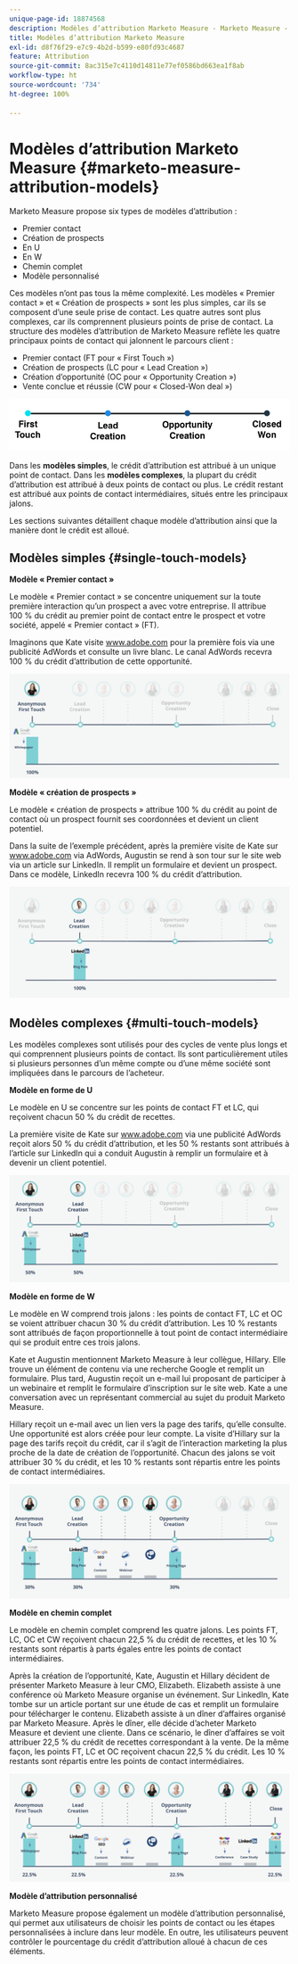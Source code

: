 ```yaml
---
unique-page-id: 18874568
description: Modèles d’attribution Marketo Measure - Marketo Measure - Documentation du produit
title: Modèles d’attribution Marketo Measure
exl-id: d8f76f29-e7c9-4b2d-b599-e80fd93c4687
feature: Attribution
source-git-commit: 8ac315e7c4110d14811e77ef0586bd663ea1f8ab
workflow-type: ht
source-wordcount: '734'
ht-degree: 100%

---
```


# Modèles d’attribution Marketo Measure {#marketo-measure-attribution-models}

Marketo Measure propose six types de modèles d’attribution :

* Premier contact
* Création de prospects
* En U
* En W
* Chemin complet
* Modèle personnalisé

Ces modèles n’ont pas tous la même complexité. Les modèles « Premier contact » et « Création de prospects » sont les plus simples, car ils se composent d’une seule prise de contact. Les quatre autres sont plus complexes, car ils comprennent plusieurs points de prise de contact. La structure des modèles d’attribution de Marketo Measure reflète les quatre principaux points de contact qui jalonnent le parcours client :

* Premier contact (FT pour « First Touch »)
* Création de prospects (LC pour « Lead Creation »)
* Création d’opportunité (OC pour « Opportunity Creation »)
* Vente conclue et réussie (CW pour « Closed-Won deal »)

![](assets/1-1.png)

Dans les **modèles simples**, le crédit d’attribution est attribué à un unique point de contact.
Dans les **modèles complexes**, la plupart du crédit d’attribution est attribué à deux points de contact ou plus. Le crédit restant est attribué aux points de contact intermédiaires, situés entre les principaux jalons.

Les sections suivantes détaillent chaque modèle d’attribution ainsi que la manière dont le crédit est alloué.

## Modèles simples {#single-touch-models}

**Modèle « Premier contact »**

Le modèle « Premier contact » se concentre uniquement sur la toute première interaction qu’un prospect a avec votre entreprise. Il attribue 100 % du crédit au premier point de contact entre le prospect et votre société, appelé « Premier contact » (FT).

Imaginons que Kate visite www.adobe.com pour la première fois via une publicité AdWords et consulte un livre blanc. Le canal AdWords recevra 100 % du crédit d’attribution de cette opportunité.

![](assets/2.png)

**Modèle « création de prospects »**

Le modèle « création de prospects » attribue 100 % du crédit au point de contact où un prospect fournit ses coordonnées et devient un client potentiel.

Dans la suite de l’exemple précédent, après la première visite de Kate sur www.adobe.com via AdWords, Augustin se rend à son tour sur le site web via un article sur LinkedIn. Il remplit un formulaire et devient un prospect. Dans ce modèle, LinkedIn recevra 100 % du crédit d’attribution.

![](assets/3.png)

## Modèles complexes {#multi-touch-models}

Les modèles complexes sont utilisés pour des cycles de vente plus longs et qui comprennent plusieurs points de contact. Ils sont particulièrement utiles si plusieurs personnes d’un même compte ou d’une même société sont impliquées dans le parcours de l’acheteur.

**Modèle en forme de U**

Le modèle en U se concentre sur les points de contact FT et LC, qui reçoivent chacun 50 % du crédit de recettes.

La première visite de Kate sur www.adobe.com via une publicité AdWords reçoit alors 50 % du crédit d’attribution, et les 50 % restants sont attribués à l’article sur LinkedIn qui a conduit Augustin à remplir un formulaire et à devenir un client potentiel.

![](assets/4.png)

**Modèle en forme de W**

Le modèle en W comprend trois jalons : les points de contact FT, LC et OC se voient attribuer chacun 30 % du crédit d’attribution. Les 10 % restants sont attribués de façon proportionnelle à tout point de contact intermédiaire qui se produit entre ces trois jalons.

Kate et Augustin mentionnent Marketo Measure à leur collègue, Hillary. Elle trouve un élément de contenu via une recherche Google et remplit un formulaire. Plus tard, Augustin reçoit un e-mail lui proposant de participer à un webinaire et remplit le formulaire d’inscription sur le site web. Kate a une conversation avec un représentant commercial au sujet du produit Marketo Measure.

Hillary reçoit un e-mail avec un lien vers la page des tarifs, qu’elle consulte. Une opportunité est alors créée pour leur compte. La visite d’Hillary sur la page des tarifs reçoit du crédit, car il s’agit de l’interaction marketing la plus proche de la date de création de l’opportunité. Chacun des jalons se voit attribuer 30 % du crédit, et les 10 % restants sont répartis entre les points de contact intermédiaires.

![](assets/5.png)

**Modèle en chemin complet**

Le modèle en chemin complet comprend les quatre jalons. Les points FT, LC, OC et CW reçoivent chacun 22,5 % du crédit de recettes, et les 10 % restants sont répartis à parts égales entre les points de contact intermédiaires.

Après la création de l’opportunité, Kate, Augustin et Hillary décident de présenter Marketo Measure à leur CMO, Elizabeth. Elizabeth assiste à une conférence où Marketo Measure organise un événement. Sur LinkedIn, Kate tombe sur un article portant sur une étude de cas et remplit un formulaire pour télécharger le contenu. Elizabeth assiste à un dîner d’affaires organisé par Marketo Measure. Après le dîner, elle décide d’acheter Marketo Measure et devient une cliente. Dans ce scénario, le dîner d’affaires se voit attribuer 22,5 % du crédit de recettes correspondant à la vente. De la même façon, les points FT, LC et OC reçoivent chacun 22,5 % du crédit. Les 10 % restants sont répartis entre les points de contact intermédiaires.

![](assets/6.png)

**Modèle d’attribution personnalisé**

Marketo Measure propose également un modèle d’attribution personnalisé, qui permet aux utilisateurs de choisir les points de contact ou les étapes personnalisées à inclure dans leur modèle. En outre, les utilisateurs peuvent contrôler le pourcentage du crédit d’attribution alloué à chacun de ces éléments.
